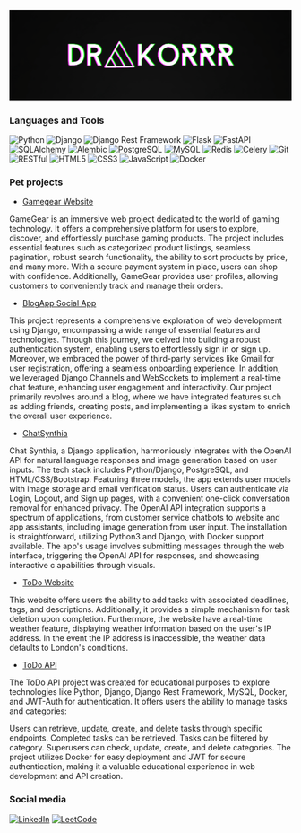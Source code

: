 ![Header](https://github.com/drakoRRR/drakorrr/blob/main/assets/MOSHED-2023-8-30-14-42-8.gif)

### Languages and Tools
![Python](https://img.shields.io/badge/-Python-3776AB?style=flat&logo=python&logoColor=white)
![Django](https://img.shields.io/badge/-Django-092E20?style=flat&logo=django&logoColor=white)
![Django Rest Framework](https://img.shields.io/badge/-Django%20Rest%20Framework-BF616A?style=flat)
![Flask](https://img.shields.io/badge/-Flask-000000?style=flat&logo=flask&logoColor=white)
![FastAPI](https://img.shields.io/badge/-FastAPI-009688?style=flat&logo=fastapi&logoColor=white)
![SQLAlchemy](https://img.shields.io/badge/-SQLAlchemy-666666?style=flat&logo=sqlalchemy&logoColor=white)
![Alembic](https://img.shields.io/badge/-Alembic-01748D?style=flat&logo=alembic&logoColor=white)
![PostgreSQL](https://img.shields.io/badge/-PostgreSQL-336791?style=flat&logo=postgresql&logoColor=white)
![MySQL](https://img.shields.io/badge/-MySQL-336791?style=flat&logo=mysql&logoColor=white)
![Redis](https://img.shields.io/badge/-Redis-DC382D?style=flat&logo=redis&logoColor=white)
![Celery](https://img.shields.io/badge/-Celery-37814A?style=flat&logo=celery&logoColor=white)
![Git](https://img.shields.io/badge/-Git-F05032?style=flat&logo=git&logoColor=white)
![RESTful](https://img.shields.io/badge/-RESTful-43853D?style=flat)
![HTML5](https://img.shields.io/badge/-HTML5-E34F26?style=flat&logo=html5&logoColor=white)
![CSS3](https://img.shields.io/badge/-CSS3-1572B6?style=flat&logo=css3&logoColor=white)
![JavaScript](https://img.shields.io/badge/-JavaScript-01748D?style=flat&logo=javascript&logoColor=white)
![Docker](https://img.shields.io/badge/-Docker-2496ED?style=flat&logo=docker&logoColor=white)

### Pet projects
* [Gamegear Website](https://github.com/drakoRRR/GameGear_Website)

GameGear is an immersive web project dedicated to the world of gaming technology. It offers a comprehensive platform 
for users to explore, discover, and effortlessly purchase gaming products. The project includes essential features 
such as categorized product listings, seamless pagination, robust search functionality, the ability to sort products 
by price, and many more. With a secure payment system in place, users can shop with confidence. Additionally, GameGear 
provides user profiles, allowing customers to conveniently track and manage their orders.

* [BlogApp Social App](https://github.com/drakoRRR/Blog_Website)

This project represents a comprehensive exploration of web development using Django, encompassing a wide range of 
essential features and technologies. Through this journey, we delved into building a robust authentication system, 
enabling users to effortlessly sign in or sign up. Moreover, we embraced the power of third-party services like Gmail 
for user registration, offering a seamless onboarding experience.
In addition, we leveraged Django Channels and WebSockets to implement a real-time chat feature, enhancing user engagement 
and interactivity. Our project primarily revolves around a blog, where we have integrated features such as adding friends, 
creating posts, and implementing a likes system to enrich the overall user experience.

* [ChatSynthia](https://github.com/drakoRRR/chatSynthia)

Chat Synthia, a Django application, harmoniously integrates with the OpenAI API for natural language responses and image 
generation based on user inputs. The tech stack includes Python/Django, PostgreSQL, and HTML/CSS/Bootstrap. Featuring 
three models, the app extends user models with image storage and email verification status. Users can authenticate via 
Login, Logout, and Sign up pages, with a convenient one-click conversation removal for enhanced privacy. The OpenAI API 
integration supports a spectrum of applications, from customer service chatbots to website and app assistants, including
image generation from user input. The installation is straightforward, utilizing Python3 and Django, with Docker support 
available. The app's usage involves submitting messages through the web interface, triggering the OpenAI API for responses, 
and showcasing interactive c apabilities through visuals.

* [ToDo Website](https://github.com/drakoRRR/ToDo_Django)

This website offers users the ability to add tasks with associated deadlines, tags, and descriptions. Additionally, 
it provides a simple mechanism for task deletion upon completion. Furthermore, the website have a real-time weather 
feature, displaying weather information based on the user's IP address. In the event the IP address is inaccessible, 
the weather data defaults to London's conditions.

* [ToDo API](https://github.com/drakoRRR/ToDo_API)

The ToDo API project was created for educational purposes to explore technologies like Python, Django, Django Rest Framework,
MySQL, Docker, and JWT-Auth for authentication. It offers users the ability to manage tasks and categories:

Users can retrieve, update, create, and delete tasks through specific endpoints. Completed 
tasks can be retrieved. Tasks can be filtered by category. Superusers can check, update, create, and 
delete categories. The project utilizes Docker for easy deployment and JWT for secure authentication, making 
it a valuable educational experience in web development and API creation.

### Social media
[![LinkedIn](https://img.shields.io/badge/-LinkedIn-007BB6?style=for-the-badge&logo=LinkedIn&logoColor=white)](https://www.linkedin.com/in/vlad-musaelyan-5966a1278/)
[![LeetCode](https://img.shields.io/badge/-LeetCode-FFA116?style=for-the-badge&logo=LeetCode&logoColor=white)](https://leetcode.com/drakoRRR/)

